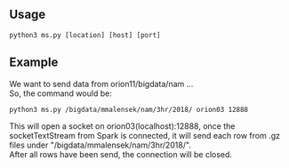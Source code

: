 ## Usage
```
python3 ms.py [location] [host] [port]  
```
## Example
We want to send data from orion11/bigdata/nam ...   
So, the command would be: 
```
python3 ms.py /bigdata/mmalensek/nam/3hr/2018/ orion03 12888
```
This will open a socket on orion03(localhost):12888, once the socketTextStream from Spark is connected, it will send each row from 
.gz files under "/bigdata/mmalensek/nam/3hr/2018/".  
After all rows have been send, the connection will be closed.  
